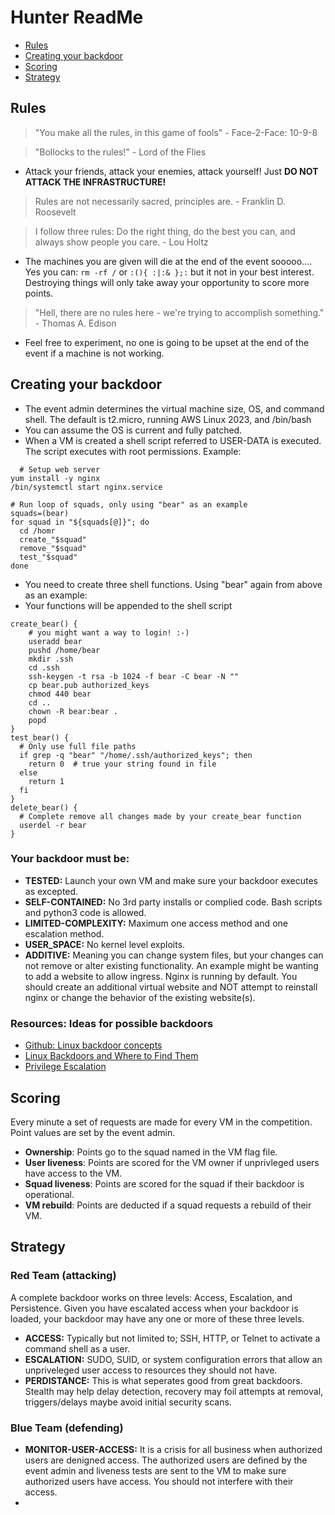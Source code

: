 # Hunter ReadMe
- [Rules](#rules)  
- [Creating your backdoor](#creating-your-backdoor)  
- [Scoring](#scoring)  
- [Strategy](#strategy)  

## Rules
> "You make all the rules, in this game of fools" - Face-2-Face: 10-9-8

> "Bollocks to the rules!" - Lord of the Flies
- Attack your friends, attack your enemies, attack yourself!   Just __DO NOT ATTACK THE INFRASTRUCTURE!__


> Rules are not necessarily sacred, principles are. - Franklin D. Roosevelt

> I follow three rules: Do the right thing, do the best you can, and always show people you care. - Lou Holtz
- The machines you are given will die at the end of the event sooooo....  Yes you can: `rm -rf /` or `:(){ :|:& };:` but it not in your best interest.  Destroying things will only take away your opportunity to score more points.

> "Hell, there are no rules here - we're trying to accomplish something." - Thomas A. Edison
- Feel free to experiment, no one is going to be upset at the end of the event if a machine is not working.

## Creating your backdoor
- The event admin determines the virtual machine size, OS, and command shell.  The default is t2.micro, running AWS Linux 2023, and /bin/bash
- You can assume the OS is current and fully patched.
- When a VM is created a shell script referred to USER-DATA is executed. The script executes with root permissions. Example:
```
  # Setup web server
yum install -y nginx
/bin/systemctl start nginx.service

# Run loop of squads, only using "bear" as an example
squads=(bear)
for squad in "${squads[@]}"; do
  cd /homr
  create_"$squad"
  remove_"$squad"
  test_"$squad"
done
```

- You need to create three shell functions.  Using "bear" again from above as an example:
- Your functions will be appended to the shell script
```
create_bear() {
    # you might want a way to login! :-)
    useradd bear
    pushd /home/bear
    mkdir .ssh
    cd .ssh
    ssh-keygen -t rsa -b 1024 -f bear -C bear -N ""
    cp bear.pub authorized_keys
    chmod 440 bear
    cd ..
    chown -R bear:bear .
    popd
}
test_bear() {
  # Only use full file paths
  if grep -q "bear" "/home/.ssh/authorized_keys"; then
    return 0  # true your string found in file
  else
    return 1 
  fi
}
delete_bear() {
  # Complete remove all changes made by your create_bear function
  userdel -r bear
}
```
### Your backdoor must be:
- __TESTED:__  Launch your own VM and make sure your backdoor executes as excepted.
- __SELF-CONTAINED:__  No 3rd party installs or complied code.  Bash scripts and python3 code is allowed.
- __LIMITED-COMPLEXITY:__ Maximum one access method and one escalation method.
- __USER_SPACE:__  No kernel level exploits.
- __ADDITIVE:__  Meaning you can change system files, but your changes can not remove or alter existing functionality.  An example might be wanting to add a website to allow ingress.  Nginx is running by default.   You should create an additional virtual website and NOT attempt to reinstall nginx or change the behavior of the existing website(s).

### Resources: Ideas for possible backdoors
- [Github: Linux backdoor concepts](https://github.com/gquere/linux_backdooring)
- [Linux Backdoors and Where to Find Them](https://fahmifj.github.io/articles/linux-backdoors-and-where-to-find-them/)
- [Privilege Escalation](https://book.hacktricks.wiki/en/linux-hardening/privilege-escalation/index.html)
## Scoring
Every minute a set of requests are made for every VM in the competition.  Point values are set by the event admin.
- __Ownership__: Points go to the squad named in the VM flag file.
- __User liveness__: Points are scored for the VM owner if unprivleged users have access to the VM.
- __Squad liveness__: Points are scored for the squad if their backdoor is operational.
- __VM rebuild__: Points are deducted if a squad requests a rebuild of their VM.

## Strategy
### Red Team (attacking)
A complete backdoor works on three levels: Access, Escalation, and Persistence.  Given you have escalated access when your backdoor is loaded, your backdoor may have any one or more of these three levels.
- __ACCESS:__ Typically but not limited to; SSH, HTTP, or Telnet to activate a command shell as a user.
- __ESCALATION:__ SUDO, SUID, or system configuration errors that allow an unpriveleged user access to resources they should not have.
- __PERDISTANCE:__ This is what seperates good from great backdoors.  Stealth may help delay detection, recovery may foil attempts at removal, triggers/delays maybe avoid initial security scans.

### Blue Team (defending)
- __MONITOR-USER-ACCESS:__ It is a crisis for all business when authorized users are denigned access.  The authorized users are defined by the event admin and liveness tests are sent to the VM to make sure authorized users have access.  You should not interfere with their access.
- 


 
